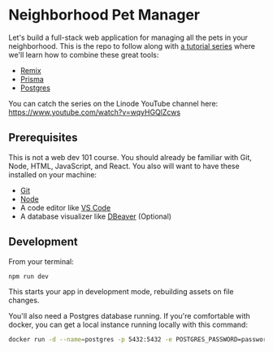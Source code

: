 # Neighborhood Pet Manager

Let's build a full-stack web application for managing all the pets in your neighborhood. This is the repo to follow along with [a tutorial series](https://www.youtube.com/watch?v=wqyHGQlZcws) where we'll learn how to combine these great tools:

- [Remix](https://remix.run/docs)
- [Prisma](https://www.prisma.io/docs/)
- [Postgres](https://www.postgresql.org/)

You can catch the series on the Linode YouTube channel here: https://www.youtube.com/watch?v=wqyHGQlZcws

## Prerequisites

This is not a web dev 101 course. You should already be familiar with Git, Node, HTML, JavaScript, and React. You also will want to have these installed on your machine:

- [Git](https://git-scm.com/)
- [Node](https://nodejs.org/en/)
- A code editor like [VS Code](https://code.visualstudio.com/)
- A database visualizer like [DBeaver](https://dbeaver.io/) (Optional)

## Development

From your terminal:

```sh
npm run dev
```

This starts your app in development mode, rebuilding assets on file changes.

You'll also need a Postgres database running. If you're comfortable with docker, you can get a local instance running locally with this command:

```sh
docker run -d --name=postgres -p 5432:5432 -e POSTGRES_PASSWORD=password postgres
```
